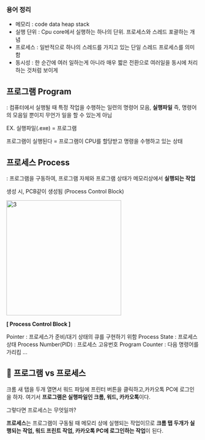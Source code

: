 ### 용어 정리
- 메모리 : code data heap stack
- 실행 단위 : Cpu core에서 실행하는 하나의 단위. 프로세스와 스레드 포괄하는 개념
- 프로세스 : 일반적으로 하나의 스레드를 가지고 있는 단일 스레드 프로세스를 의미함
- 동시성 : 한 순간에 여러 일하는게 아니라 매우 짧은 전환으로 여러일을 동시에 처리하는 것처럼 보이게

## 프로그램 Program

: 컴퓨터에서 실행될 때 특정 작업을 수행하는 일련의 명령어 모음, **실행파일**
즉, 명령어의 모음일 뿐이지 무언가 일을 할 수 있는게 아님

EX. 실행파일(.exe) = 프로그램

프로그램이 실행된다 = 프로그램이 CPU를 할당받고 명령을 수행하고 있는 상태

## 프로세스 Process

: 프로그램을 구동하여, 프로그램 자체와 프로그램 상태가 메모리상에서 **실행되는 작업**

생성 시, PCB같이 생성됨 (Process Control Block)

<img width="300" alt="3" src="https://github.com/gilyeon00/TIL/assets/52391627/7e13f6f7-931c-4267-9a24-846f47585dce">


**[ Process Control Block ]**

Pointer : 프로세스가 준비/대기 상태의 큐를 구현하기 위함
Process State : 프로세스 상태
Process Number(PID) : 프로세스 고유번호
Program Counter : 다음 명령어를 가리킴
...


## 📌 프로그램 vs 프로세스

크롬 새 탭을 두개 열면서 워드 파일에 프린터 버튼을 클릭하고,카카오톡 PC에 로그인을 하자.
여기서 **프로그램은 실행파일인 크롬, 워드, 카카오톡**이다.

그렇다면 프로세스는 무엇일까?

**프로세스**는 프로그램이 구동될 때 메모리 상에 실행되는 작업이므로
**크롬 탭 두개가 실행되는 작업, 워드 프린트 작업, 카카오톡 PC에 로그인하는 작업**이 된다.

